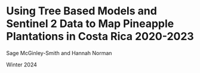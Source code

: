 # Using Tree Based Models and Sentinel 2 Data to Map Pineapple Plantations in Costa Rica 2020-2023
Sage McGinley-Smith and Hannah Norman 

Winter 2024 
